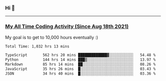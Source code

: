 ### Hi 🙂

---

### <a href="https://wakatime.com/@Eroxl">My All Time Coding Activity (Since Aug 18th 2021)</a>
My goal is to get to 10,000 hours eventually :)
<!--START_SECTION:waka-->

```txt
Total Time: 1,032 hrs 13 mins

TypeScript       562 hrs 20 mins █████████████▓░░░░░░░░░░░   54.48 %
Python           144 hrs 14 mins ███▒░░░░░░░░░░░░░░░░░░░░░   13.97 %
Markdown         85 hrs 14 mins  ██░░░░░░░░░░░░░░░░░░░░░░░   08.26 %
JavaScript       35 hrs 26 mins  █░░░░░░░░░░░░░░░░░░░░░░░░   03.43 %
JSON             34 hrs 40 mins  █░░░░░░░░░░░░░░░░░░░░░░░░   03.36 %
```

<!--END_SECTION:waka-->
